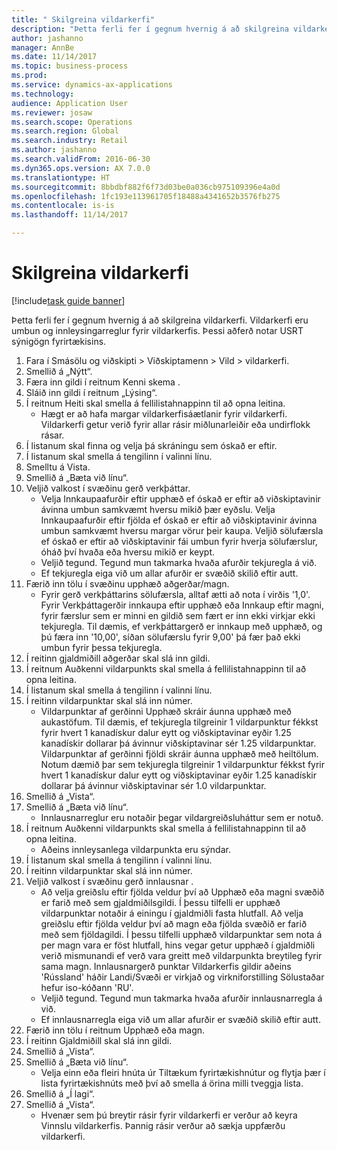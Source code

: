 ```yaml
--- 
title: " Skilgreina vildarkerfi"
description: "Þetta ferli fer í gegnum hvernig á að skilgreina vildarkerfi."
author: jashanno
manager: AnnBe
ms.date: 11/14/2017
ms.topic: business-process
ms.prod: 
ms.service: dynamics-ax-applications
ms.technology: 
audience: Application User
ms.reviewer: josaw
ms.search.scope: Operations
ms.search.region: Global
ms.search.industry: Retail
ms.author: jashanno
ms.search.validFrom: 2016-06-30
ms.dyn365.ops.version: AX 7.0.0
ms.translationtype: HT
ms.sourcegitcommit: 8bbdbf882f6f73d03be0a036cb975109396e4a0d
ms.openlocfilehash: 1fc193e113961705f18488a4341652b3576fb275
ms.contentlocale: is-is
ms.lasthandoff: 11/14/2017

---
```


# <a name="define-loyalty-schemes"></a> Skilgreina vildarkerfi

[!include[task guide banner](../includes/task-guide-banner.md)]

Þetta ferli fer í gegnum hvernig á að skilgreina vildarkerfi. Vildarkerfi eru umbun og innleysingarreglur fyrir vildarkerfis. Þessi aðferð notar USRT sýnigögn fyrirtækisins.

1. Fara í Smásölu og viðskipti > Viðskiptamenn > Vild > vildarkerfi.
2. Smellið á „Nýtt“.
3. Færa inn gildi í reitnum Kenni skema .
4. Sláið inn gildi í reitnum „Lýsing“.
5. Í reitnum Heiti skal smella á fellilistahnappinn til að opna leitina.
    * Hægt er að hafa margar vildarkerfisáætlanir fyrir vildarkerfi. Vildarkerfi getur verið fyrir allar rásir miðlunarleiðir eða undirflokk rásar.  
6. Í listanum skal finna og velja þá skráningu sem óskað er eftir.
7. Í listanum skal smella á tengilinn í valinni línu.
8. Smelltu á Vista.
9. Smellið á „Bæta við línu“.
10. Veljið valkost í svæðinu gerð verkþáttar.
    * Velja Innkaupaafurðir eftir upphæð ef óskað er eftir að viðskiptavinir ávinna umbun samkvæmt hversu mikið þær eyðslu. Velja Innkaupaafurðir eftir fjölda ef óskað er eftir að viðskiptavinir ávinna umbun samkvæmt hversu margar vörur þeir kaupa.  Veljið sölufærsla ef óskað er eftir að viðskiptavinir fái umbun fyrir hverja sölufærslur, óháð því hvaða eða hversu mikið er keypt.  
    * Veljið tegund. Tegund mun takmarka hvaða afurðir tekjuregla á við.  
    * Ef tekjuregla eiga við um allar afurðir er svæðið skilið eftir autt.  
11. Færið inn tölu í svæðinu upphæð aðgerðar/magn.
    *  Fyrir gerð verkþáttarins sölufærsla, alltaf ætti að nota í virðis '1,0'. Fyrir Verkþáttagerðir innkaupa eftir upphæð eða Innkaup eftir magni, fyrir færslur sem er minni en gildið sem fært er inn ekki virkjar ekki tekjuregla. Til dæmis, ef verkþáttargerð er innkaup með upphæð, og þú færa inn '10,00', síðan sölufærslu fyrir 9,00' þá fær það ekki umbun fyrir þessa tekjuregla.  
12. Í reitinn gjaldmiðill aðgerðar skal slá inn gildi.
13. Í reitnum Auðkenni vildarpunkts skal smella á fellilistahnappinn til að opna leitina.
14. Í listanum skal smella á tengilinn í valinni línu.
15. Í reitinn vildarpunktar skal slá inn númer.
    * Vildarpunktar af gerðinni Upphæð skráir áunna upphæð með aukastöfum. Til dæmis, ef tekjuregla tilgreinir 1 vildarpunktur fékkst fyrir hvert 1 kanadískur dalur eytt og viðskiptavinar eyðir 1.25 kanadískir dollarar þá ávinnur viðskiptavinar sér 1.25 vildarpunktar. Vildarpunktar af gerðinni fjöldi skráir áunna upphæð með heiltölum. Notum dæmið þar sem tekjuregla tilgreinir 1 vildarpunktur fékkst fyrir hvert 1 kanadískur dalur eytt og viðskiptavinar eyðir 1.25 kanadískir dollarar þá ávinnur viðskiptavinar sér 1.0 vildarpunktar.  
16. Smellið á „Vista“.
17. Smellið á „Bæta við línu“.
    * Innlausnarreglur eru notaðir þegar vildargreiðsluháttur sem er notuð.  
18. Í reitnum Auðkenni vildarpunkts skal smella á fellilistahnappinn til að opna leitina.
    * Aðeins innleysanlega vildarpunkta eru sýndar.  
19. Í listanum skal smella á tengilinn í valinni línu.
20. Í reitinn vildarpunktar skal slá inn númer.
21. Veljið valkost í svæðinu gerð innlausnar .
    * Að velja greiðslu eftir fjölda veldur því að Upphæð eða magni svæðið er farið með sem gjaldmiðilsgildi. Í þessu tilfelli er upphæð vildarpunktar notaðir á einingu í gjaldmiðli fasta hlutfall. Að velja greiðslu eftir fjölda veldur því að magn eða fjölda svæðið er farið með sem fjöldagildi. Í þessu tilfelli upphæð vildarpunktar sem nota á per magn vara er föst hlutfall, hins vegar getur upphæð í gjaldmiðli verið mismunandi ef verð vara greitt með vildarpunkta breytileg fyrir sama magn. Innlausnargerð punktar Vildarkerfis gildir aðeins 'Rússland' háðir Landi/Svæði er virkjað og virkniforstilling Sölustaðar hefur iso-kóðann 'RU'.  
    * Veljið tegund. Tegund mun takmarka hvaða afurðir innlausnarregla á við.  
    * Ef innlausnarregla eiga við um allar afurðir er svæðið skilið eftir autt.  
22. Færið inn tölu í reitnum Upphæð eða magn.
23. Í reitinn Gjaldmiðill skal slá inn gildi.
24. Smellið á „Vista“.
25. Smellið á „Bæta við línu“.
    * Velja einn eða fleiri hnúta úr Tiltækum fyrirtækishnútur og flytja þær í lista fyrirtækishnúts með því að smella á örina milli tveggja lista.  
26. Smellið á „Í lagi“.
27. Smellið á „Vista“.
    * Hvenær sem þú breytir rásir fyrir vildarkerfi er verður að keyra Vinnslu vildarkerfis. Þannig rásir verður að sækja uppfærðu vildarkerfi.  


